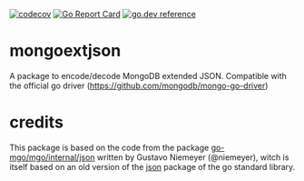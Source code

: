 [![codecov](https://codecov.io/gh/feliixx/mongoextjson/branch/master/graph/badge.svg)](https://codecov.io/gh/feliixx/mongoextjson)
[![Go Report Card](https://goreportcard.com/badge/github.com/feliixx/mongoextjson)](https://goreportcard.com/report/github.com/feliixx/mongoextjson)
[![go.dev reference](https://img.shields.io/badge/go.dev-reference-007d9c?logo=go&logoColor=white&style=flat-square)](https://pkg.go.dev/github.com/feliixx/mongoextjson)

# mongoextjson

A package to encode/decode MongoDB extended JSON. Compatible with the official go driver (https://github.com/mongodb/mongo-go-driver) 


# credits

This package is based on the code from the package [go-mgo/mgo/internal/json](https://github.com/go-mgo/mgo/tree/v2-unstable/internal/json) written by Gustavo Niemeyer (@niemeyer), witch is itself based on an old version of the [json](https://github.com/golang/go/tree/go1.14/src/encoding/json) package of the go standard library. 

